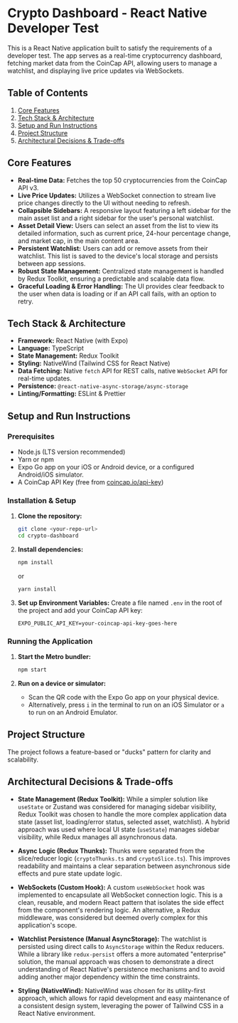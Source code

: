 # Crypto Dashboard - React Native Developer Test

This is a React Native application built to satisfy the requirements of a developer test. The app serves as a real-time cryptocurrency dashboard, fetching market data from the CoinCap API, allowing users to manage a watchlist, and displaying live price updates via WebSockets.

## Table of Contents

1.  [Core Features](#core-features)
2.  [Tech Stack & Architecture](#tech-stack--architecture)
3.  [Setup and Run Instructions](#setup-and-run-instructions)
4.  [Project Structure](#project-structure)
5.  [Architectural Decisions & Trade-offs](#architectural-decisions--trade-offs)

## Core Features

*   **Real-time Data:** Fetches the top 50 cryptocurrencies from the CoinCap API v3.
*   **Live Price Updates:** Utilizes a WebSocket connection to stream live price changes directly to the UI without needing to refresh.
*   **Collapsible Sidebars:** A responsive layout featuring a left sidebar for the main asset list and a right sidebar for the user's personal watchlist.
*   **Asset Detail View:** Users can select an asset from the list to view its detailed information, such as current price, 24-hour percentage change, and market cap, in the main content area.
*   **Persistent Watchlist:** Users can add or remove assets from their watchlist. This list is saved to the device's local storage and persists between app sessions.
*   **Robust State Management:** Centralized state management is handled by Redux Toolkit, ensuring a predictable and scalable data flow.
*   **Graceful Loading & Error Handling:** The UI provides clear feedback to the user when data is loading or if an API call fails, with an option to retry.

## Tech Stack & Architecture

*   **Framework:** React Native (with Expo)
*   **Language:** TypeScript
*   **State Management:** Redux Toolkit
*   **Styling:** NativeWind (Tailwind CSS for React Native)
*   **Data Fetching:** Native `fetch` API for REST calls, native `WebSocket` API for real-time updates.
*   **Persistence:** `@react-native-async-storage/async-storage`
*   **Linting/Formatting:** ESLint & Prettier

## Setup and Run Instructions

### Prerequisites

*   Node.js (LTS version recommended)
*   Yarn or npm
*   Expo Go app on your iOS or Android device, or a configured Android/iOS simulator.
*   A CoinCap API Key (free from [coincap.io/api-key](https://coincap.io/api-key))

### Installation & Setup

1.  **Clone the repository:**
    ```bash
    git clone <your-repo-url>
    cd crypto-dashboard
    ```

2.  **Install dependencies:**
    ```bash
    npm install
    ```
    or
    ```bash
    yarn install
    ```

3.  **Set up Environment Variables:**
    Create a file named `.env` in the root of the project and add your CoinCap API key:
    ```
    EXPO_PUBLIC_API_KEY=your-coincap-api-key-goes-here
    ```

### Running the Application

1.  **Start the Metro bundler:**
    ```bash
    npm start
    ```

2.  **Run on a device or simulator:**
    *   Scan the QR code with the Expo Go app on your physical device.
    *   Alternatively, press `i` in the terminal to run on an iOS Simulator or `a` to run on an Android Emulator.

## Project Structure

The project follows a feature-based or "ducks" pattern for clarity and scalability.

## Architectural Decisions & Trade-offs

*   **State Management (Redux Toolkit):** While a simpler solution like `useState` or Zustand was considered for managing sidebar visibility, Redux Toolkit was chosen to handle the more complex application data state (asset list, loading/error status, selected asset, watchlist). A hybrid approach was used where local UI state (`useState`) manages sidebar visibility, while Redux manages all asynchronous data.

*   **Async Logic (Redux Thunks):** Thunks were separated from the slice/reducer logic (`cryptoThunks.ts` and `cryptoSlice.ts`). This improves readability and maintains a clear separation between asynchronous side effects and pure state update logic.

*   **WebSockets (Custom Hook):** A custom `useWebSocket` hook was implemented to encapsulate all WebSocket connection logic. This is a clean, reusable, and modern React pattern that isolates the side effect from the component's rendering logic. An alternative, a Redux middleware, was considered but deemed overly complex for this application's scope.

*   **Watchlist Persistence (Manual AsyncStorage):** The watchlist is persisted using direct calls to `AsyncStorage` within the Redux reducers. While a library like `redux-persist` offers a more automated "enterprise" solution, the manual approach was chosen to demonstrate a direct understanding of React Native's persistence mechanisms and to avoid adding another major dependency within the time constraints.

*   **Styling (NativeWind):** NativeWind was chosen for its utility-first approach, which allows for rapid development and easy maintenance of a consistent design system, leveraging the power of Tailwind CSS in a React Native environment.